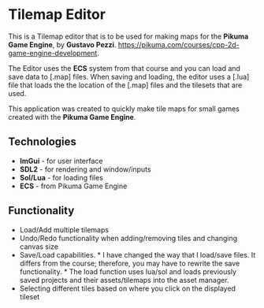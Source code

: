 # Tilemap Editor 
This is a Tilemap editor that is to be used for making maps for the **Pikuma Game Engine**, by **Gustavo Pezzi**. 
https://pikuma.com/courses/cpp-2d-game-engine-development.

The Editor uses the **ECS** system from that course and you can load and save data to [.map] files.
When saving and loading, the editor uses a [.lua] file that loads the the location of the 
[.map] files and the tilesets that are used.

This application was created to quickly make tile maps for small games created with the **Pikuma Game Engine**.

## Technologies
*    **ImGui** - for user interface
*    **SDL2** - for rendering and window/inputs
*    **Sol/Lua** - for loading files
*    **ECS** - from Pikuma Game Engine 


## Functionality
*    Load/Add multiple tilemaps
*    Undo/Redo functionality when adding/removing tiles and changing canvas size
*    Save/Load capabilities.
    *     I have changed the way that I load/save files. It differs from the course; therefore, you may have to rewrite the save functionality.
    *     The load function uses lua/sol and loads previously saved projects and their assets/tilemaps into the asset manager.
*    Selecting different tiles based on where you click on the displayed tileset


